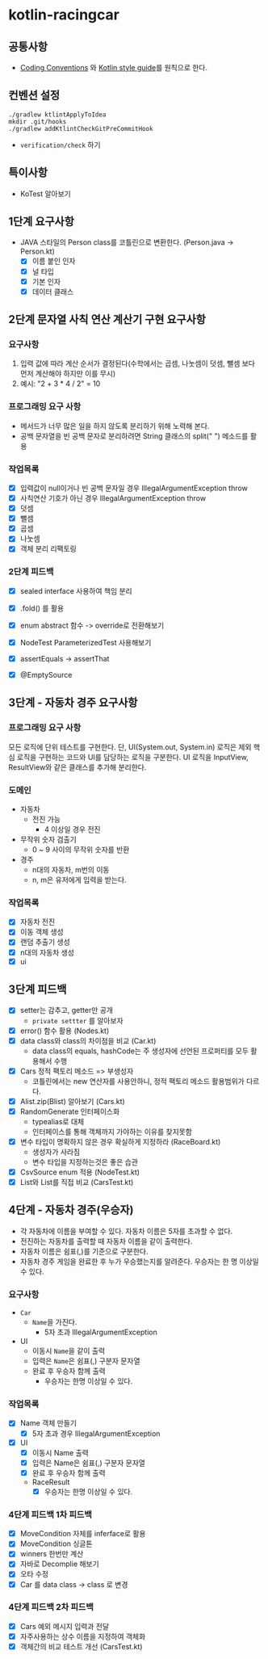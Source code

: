 # kotlin-racingcar

## 공통사항

- [Coding Conventions](https://kotlinlang.org/docs/coding-conventions.html)
  와 [Kotlin style guide](https://developer.android.com/kotlin/style-guide?hl=ko)를 원칙으로 한다.

## 컨벤션 설정

```shell
./gradlew ktlintApplyToIdea
mkdir .git/hooks
./gradlew addKtlintCheckGitPreCommitHook
```

- `verification/check` 하기

## 특이사항

- KoTest 알아보기

## 1단계 요구사항

- JAVA 스타일의 Person class를 코틀린으로 변환한다. (Person.java -> Person.kt)
  - [X] 이름 붙인 인자
  - [X] 널 타입
  - [X] 기본 인자
  - [X] 데이터 클래스

## 2단계 문자열 사칙 연산 계산기 구현 요구사항
### 요구사항
1. 입력 값에 따라 계산 순서가 결정된다(수학에서는 곱셈, 나눗셈이 덧셈, 뺄셈 보다 먼저 계산해야 하지만 이를 무시)
2. 예시: "2 + 3 * 4 / 2" = 10

### 프로그래밍 요구 사항
- 메서드가 너무 많은 일을 하지 않도록 분리하기 위해 노력해 본다.
- 공백 문자열을 빈 공백 문자로 분리하려면 String 클래스의 split(" ") 메소드를 활용

### 작업목록
- [X] 입력값이 null이거나 빈 공백 문자일 경우 IllegalArgumentException throw
- [X] 사칙연산 기호가 아닌 경우 IllegalArgumentException throw
- [X] 덧셈
- [X] 뺄셈
- [X] 곱셈
- [X] 나눗셈
- [X] 객체 분리 리팩토링

### 2단계 피드백
- [X] sealed interface 사용하여 책임 분리
- [X] .fold() 를 활용
- [X] enum abstract 함수 -> override로 전환해보기
- [X] NodeTest ParameterizedTest 사용해보기
- [X] assertEquals -> assertThat
- [X] @EmptySource


## 3단계 - 자동차 경주 요구사항

### 프로그래밍 요구 사항
모든 로직에 단위 테스트를 구현한다. 단, UI(System.out, System.in) 로직은 제외
핵심 로직을 구현하는 코드와 UI를 담당하는 로직을 구분한다.
UI 로직을 InputView, ResultView와 같은 클래스를 추가해 분리한다.

### 도메인
- 자동차
  - 전진 가능
    - 4 이상일 경우 전진
- 무작위 숫자 검출기
  - 0 ~ 9 사이의 무작위 숫자를 반환
- 경주
  - n대의 자동차, m번의 이동
  - n, m은 유저에게 입력을 받는다.

### 작업목록
- [X] 자동차 전진
- [X] 이동 객체 생성
- [X] 랜덤 추출기 생성
- [X] n대의 자동차 생성
- [X] ui 

## 3단계 피드백
- [X] setter는 감추고, getter만 공개
  - `private settter` 를 알아보자
- [X] error() 함수 활용 (Nodes.kt)
- [X] data class와 class의 차이점을 비교 (Car.kt)
  - data class의 equals, hashCode는 주 생성자에 선언된 프로퍼티를 모두 활용해서 수행
- [X] Cars 정적 팩토리 메소드 => 부생성자
  - 코틀린에서는 new 연산자를 사용안하니, 정적 팩토리 메소드 활용범위가 다르다.
- [X] Alist.zip(Blist) 알아보기 (Cars.kt)
- [X] RandomGenerate 인터페이스화
  - typealias로 대체
  - 인터페이스를 통해 객체까지 가야하는 이유를 찾지못함
- [X] 변수 타입이 명확하지 않은 경우 확실하게 지정하라 (RaceBoard.kt)
  - 생성자가 사라짐
  - 변수 타입을 지정하는것은 좋은 습관
- [X] CsvSource enum 적용 (NodeTest.kt)
- [X] List와 List를 직접 비교 (CarsTest.kt)

## 4단계 - 자동차 경주(우승자)
- 각 자동차에 이름을 부여할 수 있다. 자동차 이름은 5자를 초과할 수 없다.
- 전진하는 자동차를 출력할 때 자동차 이름을 같이 출력한다.
- 자동차 이름은 쉼표(,)를 기준으로 구분한다.
- 자동차 경주 게임을 완료한 후 누가 우승했는지를 알려준다. 우승자는 한 명 이상일 수 있다.

### 요구사항
- `Car`
  - `Name`을 가진다.
    - 5자 초과 IllegalArgumentException
- UI
  - 이동시 `Name`을 같이 출력
  - 입력은 `Name`은 쉼표(,) 구분자 문자열
  - 완료 후 우승자 함께 출력
    - 우승자는 한명 이상일 수 있다.

### 작업목록
- [X] Name 객체 만들기
  - [X] 5자 초과 경우 IllegalArgumentException
- [X] UI
  - [X] 이동시 Name 출력
  - [X] 입력은 Name은 쉼표(,) 구분자 문자열
  - [X] 완료 후 우승자 함께 출력
  - RaceResult
    - [X] 우승자는 한명 이상일 수 있다.

### 4단계 피드백 1차 피드백
- [X] MoveCondition 자체를 inferface로 활용
- [X] MoveCondition 싱글톤
- [X] winners 한번만 계산
- [X] 자바로 Decomplie 해보기
- [X] 오타 수정 
- [X] Car 를 data class -> class 로 변경 

### 4단계 피드백 2차 피드백
- [X] Cars 예외 메시지 입력과 전달
- [X] 자주사용하는 상수 이름을 지정하여 객체화
- [X] 객체간의 비교 테스트 개선 (CarsTest.kt)
